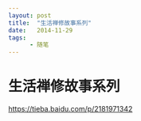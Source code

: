 ```yaml
---
layout: post
title:  "生活禅修故事系列"
date:   2014-11-29
tags:
      - 随笔
---
```


# 生活禅修故事系列


https://tieba.baidu.com/p/2181971342





